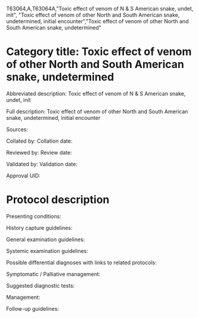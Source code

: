 T63064,A,T63064A,"Toxic effect of venom of N & S American snake, undet, init", "Toxic effect of venom of other North and South American snake, undetermined, initial encounter","Toxic effect of venom of other North and South American snake, undetermined"
# Category title: Toxic effect of venom of other North and South American snake, undetermined

Abbreviated description: Toxic effect of venom of N & S American snake, undet, init

Full description: Toxic effect of venom of other North and South American snake, undetermined, initial encounter

Sources:

Collated by:
Collation date:

Reviewed by:
Review date:

Validated by:
Validation date:

Approval UID:

# Protocol description

Presenting conditions:

History capture guidelines:

General examination guidelines:

Systemic examination guidelines:

Possible differential diagnoses with links to related protocols:

Symptomatic / Palliative management:

Suggested diagnostic tests:

Management:

Follow-up guidelines:
